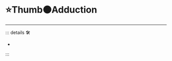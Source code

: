 # ⭐Thumb🟠Adduction

---

<!-- =================================================== -->
<!-- =================================================== -->
<!-- =================================================== -->
<!-- =================================================== -->
<!-- =================================================== -->
::: details 🛠

-

:::
